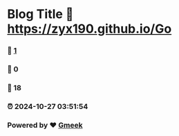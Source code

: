 # Blog Title :link: https://zyx190.github.io/Go 
### :page_facing_up: [1](https://zyx190.github.io/Go/tag.html) 
### :speech_balloon: 0 
### :hibiscus: 18 
### :alarm_clock: 2024-10-27 03:51:54 
### Powered by :heart: [Gmeek](https://github.com/Meekdai/Gmeek)
